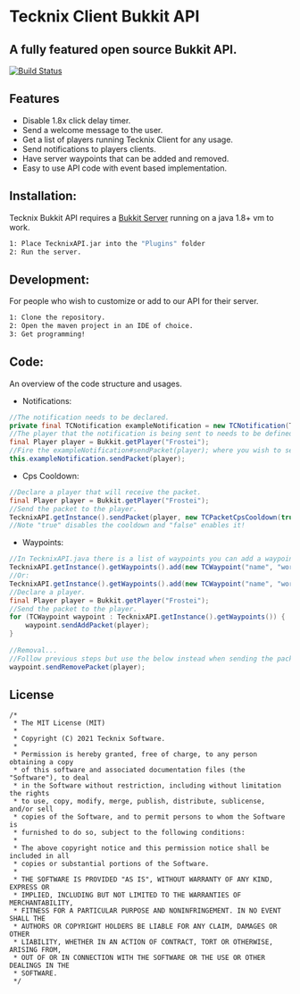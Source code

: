 # Tecknix Client Bukkit API
## A fully featured open source Bukkit API.

[![Build Status](https://travis-ci.org/joemccann/dillinger.svg?branch=master)](https://travis-ci.org/joemccann/dillinger)

## Features

- Disable 1.8x click delay timer.
- Send a welcome message to the user.
- Get a list of players running Tecknix Client for any usage.
- Send notifications to players clients.
- Have server waypoints that can be added and removed.
- Easy to use API code with event based implementation.

## Installation:

Tecknix Bukkit API requires a [Bukkit Server](https://getbukkit.org/) running on a java 1.8+ vm to work.

```sh
1: Place TecknixAPI.jar into the "Plugins" folder
2: Run the server.
```

## Development:

For people who wish to customize or add to our API for their server.
```sh
1: Clone the repository.
2: Open the maven project in an IDE of choice.
3: Get programming!
```

## Code:

An overview of the code structure and usages.

- Notifications:
```java
//The notification needs to be declared.
private final TCNotification exampleNotification = new TCNotification(TCNotification.Type.INFO, "This is a notification!", 5);
//The player that the notification is being sent to needs to be defined.
final Player player = Bukkit.getPlayer("Frostei");
//Fire the exampleNotification#sendPacket(player); where you wish to send them the notification.
this.exampleNotification.sendPacket(player);
```

- Cps Cooldown:
```java
//Declare a player that will receive the packet.
final Player player = Bukkit.getPlayer("Frostei");
//Send the packet to the player.
TecknixAPI.getInstance().sendPacket(player, new TCPacketCpsCooldown(true);
//Note "true" disables the cooldown and "false" enables it!
```

- Waypoints:
```java
//In TecknixAPI.java there is a list of waypoints you can add a waypoint to this list with:
TecknixAPI.getInstance().getWaypoints().add(new TCWaypoint("name", "world", "server", x, y, z, red, green, blue);
//Or:
TecknixAPI.getInstance().getWaypoints().add(new TCWaypoint("name", "world", "server", x, y, z, integerColor);
//Declare a player.
final Player player = Bukkit.getPlayer("Frostei");   
//Send the packet to the player.
for (TCWaypoint waypoint : TecknixAPI.getInstance().getWaypoints()) {
    waypoint.sendAddPacket(player);
}
   
//Removal...
//Follow previous steps but use the below instead when sending the packet:
waypoint.sendRemovePacket(player);
```
## License

```
/*
 * The MIT License (MIT)
 *
 * Copyright (C) 2021 Tecknix Software.
 *
 * Permission is hereby granted, free of charge, to any person obtaining a copy
 * of this software and associated documentation files (the "Software"), to deal
 * in the Software without restriction, including without limitation the rights
 * to use, copy, modify, merge, publish, distribute, sublicense, and/or sell
 * copies of the Software, and to permit persons to whom the Software is
 * furnished to do so, subject to the following conditions:
 *
 * The above copyright notice and this permission notice shall be included in all
 * copies or substantial portions of the Software.
 *
 * THE SOFTWARE IS PROVIDED "AS IS", WITHOUT WARRANTY OF ANY KIND, EXPRESS OR
 * IMPLIED, INCLUDING BUT NOT LIMITED TO THE WARRANTIES OF MERCHANTABILITY,
 * FITNESS FOR A PARTICULAR PURPOSE AND NONINFRINGEMENT. IN NO EVENT SHALL THE
 * AUTHORS OR COPYRIGHT HOLDERS BE LIABLE FOR ANY CLAIM, DAMAGES OR OTHER
 * LIABILITY, WHETHER IN AN ACTION OF CONTRACT, TORT OR OTHERWISE, ARISING FROM,
 * OUT OF OR IN CONNECTION WITH THE SOFTWARE OR THE USE OR OTHER DEALINGS IN THE
 * SOFTWARE.
 */
```

